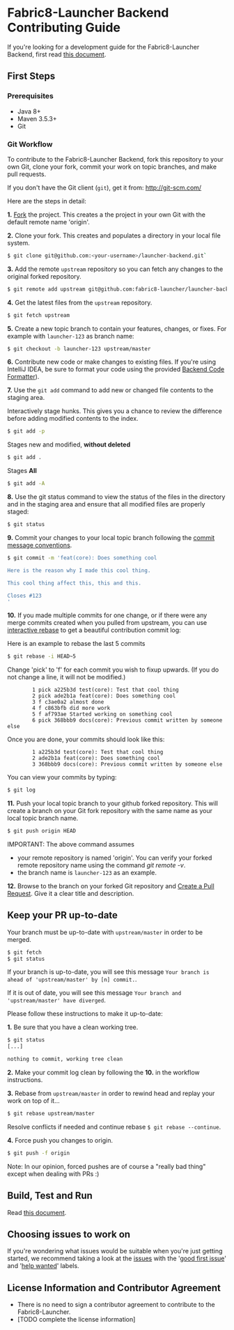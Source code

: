 # Fabric8-Launcher Backend Contributing Guide

If you're looking for a development guide for the Fabric8-Launcher Backend, first read [this document](./README.md).

## First Steps

### Prerequisites

* Java 8+
* Maven 3.5.3+
* Git

### Git Workflow

To contribute to the Fabric8-Launcher Backend, fork this repository to your own Git, clone your fork, commit your work on topic branches, and make pull requests.

If you don't have the Git client (`git`), get it from: <http://git-scm.com/>

Here are the steps in detail:

__1.__ [Fork](https://github.com/fabric8-launcher/launcher-backend/fork) the project. This creates a the project in your own Git with the default remote name 'origin'.

__2.__ Clone your fork. This creates and populates a directory in your local file system.

```bash
$ git clone git@github.com:<your-username>/launcher-backend.git`
```

__3.__ Add the remote `upstream` repository so you can fetch any changes to the original forked repository.

```bash
$ git remote add upstream git@github.com:fabric8-launcher/launcher-backend.git
```

__4.__ Get the latest files from the `upstream` repository.

```bash
$ git fetch upstream
```

__5.__ Create a new topic branch to contain your features, changes, or fixes. For example with `launcher-123` as branch name:

```bash
$ git checkout -b launcher-123 upstream/master
```

__6.__ Contribute new code or make changes to existing files. If you're using IntelliJ IDEA, be sure to format your code using the provided [Backend Code Formatter](https://raw.githubusercontent.com/fabric8-launcher/launcher-backend/master/ide-configs/idea/fabric8-launcher.xml)).

__7.__ Use the `git add` command to add new or changed file contents to the staging area.

Interactively stage hunks. This gives you a chance to review the difference before adding modified contents to the index.

```bash
$ git add -p
```

Stages new and modified, __without deleted__

```bash
$ git add .
```

Stages __All__

```bash
$ git add -A
```

__8.__ Use the git status command to view the status of the files in the directory and in the staging area and ensure that all modified files are properly staged:

```bash
$ git status
```

__9.__ Commit your changes to your local topic branch following the [commit message conventions](./COMMIT_MSG.md).

```bash
$ git commit -m 'feat(core): Does something cool

Here is the reason why I made this cool thing.

This cool thing affect this, this and this.

Closes #123
'
```


__10.__ If you made multiple commits for one change, or if there were any merge commits created when you pulled from upstream, you can use [interactive rebase](https://git-scm.com/book/en/v2/Git-Tools-Rewriting-History) to get a beautiful contribution commit log:

Here is an example to rebase the last 5 commits

```bash
$ git rebase -i HEAD~5
```

Change 'pick' to 'f' for each commit you wish to fixup upwards. (If you do not change a line, it will not be modified.)

```
        1 pick a225b3d test(core): Test that cool thing
        2 pick ade2b1a feat(core): Does something cool
        3 f c3ae0a2 almost done
        4 f c863bfb did more work
        5 f af793ae Started working on something cool
        6 pick 368bbb9 docs(core): Previous commit written by someone else
```

Once you are done, your commits should look like this:

```
        1 a225b3d test(core): Test that cool thing
        2 ade2b1a feat(core): Does something cool
        3 368bbb9 docs(core): Previous commit written by someone else
```

You can view your commits by typing:

```bash
$ git log
```

__11.__ Push your local topic branch to your github forked repository. This will create a branch on your Git fork repository with the same name as your local topic branch name.

```bash
$ git push origin HEAD
```

IMPORTANT: The above command assumes
- your remote repository is named 'origin'. You can verify your forked remote repository name using the command _git remote -v_.
- the branch name is `launcher-123` as an example.

__12.__ Browse to the <topic-branch-name> branch on your forked Git repository and [Create a Pull Request](https://help.github.com/articles/creating-a-pull-request/). Give it a clear title and description.

## Keep your PR up-to-date

Your branch must be up-to-date with `upstream/master` in order to be merged.

```bash
$ git fetch
$ git status
```

If your branch is up-to-date, you will see this message `Your branch is ahead of 'upstream/master' by [n] commit.`.

If it is out of date, you will see this message `Your branch and 'upstream/master' have diverged`.

Please follow these instructions to make it up-to-date:

__1.__ Be sure that you have a clean working tree.

```bash
$ git status
[...]

nothing to commit, working tree clean
```

__2.__ Make your commit log clean by following the __10.__ in the workflow instructions.

__3.__ Rebase from `upstream/master` in order to rewind head and replay your work on top of it...

```bash
$ git rebase upstream/master
```

Resolve conflicts if needed and continue rebase `$ git rebase --continue`.

__4.__ Force push you changes to origin.

```bash
$ git push -f origin
```

Note: In our opinion, forced pushes are of course a "really bad thing" except when dealing with PRs :)

## Build, Test and Run

Read [this document](./README.md).

## Choosing issues to work on

If you're wondering what issues would be suitable when you're just getting started, we recommend taking a look at the [issues](https://github.com/fabric8-launcher/launcher-backend/issues) with the '[good first issue](https://github.com/fabric8-launcher/launcher-backend/labels/good%20first%20issue)' and '[help wanted](https://github.com/fabric8-launcher/launcher-backend/labels/help%20wanted)' labels.

## License Information and Contributor Agreement

* There is no need to sign a contributor agreement to contribute to the Fabric8-Launcher.
* [TODO complete the license information]
